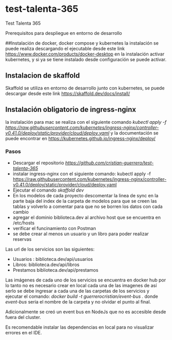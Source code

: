 # test-talenta-365
Test Talenta 365

Prerequisitos para despliegue en entorno de desarrollo

##Instalación de docker, docker compose y kubernetes
la instalación se puede realiza descargando el ejecutable desde este link https://www.docker.com/products/docker-desktop
en la instalación activar kubernetes, y si ya se tiene instalado desde configuración se puede activar.

## Instalacion de skaffold 
Skaffold se utiliza en entorno de desarrollo junto con kubernetes, se puede descargar desde este link https://skaffold.dev/docs/install/

## Instalación obligatorio de ingress-nginx
la instalación para mac se realiza con el siguiente comando
*kubectl apply -f https://raw.githubusercontent.com/kubernetes/ingress-nginx/controller-v0.41.0/deploy/static/provider/cloud/deploy.yaml* 
y la documentación se puede encontrar en https://kubernetes.github.io/ingress-nginx/deploy/

### Pasos
- Descargar el repositorio *https://github.com/cristian-guerrero/test-talenta-365*
- instalar ingress-nginx con el siguiente comando: kubectl apply -f https://raw.githubusercontent.com/kubernetes/ingress-nginx/controller-v0.41.0/deploy/static/provider/cloud/deploy.yaml 
- Ejecutar el comando *skaffold dev*
- En los modelos de cada proyecto descomentar la linea de sync en la parte baja del index de la carpeta de modelos para que se creen las tablas y volverlo a comentar para que no se borren los datos con cada cambio
- agregar el dominio biblioteca.dev al archivo host que se encuentra en /etc/hosts
- verificar el funcinamiento con Postman
- se debe crear al menos un usuario y un libro para poder realizar reservas

Las url de los servicios son las siguientes:
- Usuarios : biblioteca.dev/api/usuarios
- Libros: biblioteca.dev/api/libros
- Prestamos biblioteca.dev/api/prestamos

Las imágenes de cada uno de los servicios se encuentra en docker hub por lo tanto no es necesario crear en local cada una de las imagenes
de así serlo se debe ingresar a cada una de las carpetas de los servicios y ejecutar el comando: 
*docker build -t guerrerocristian/event-bus .*  donde *event-bus* seria el nombre de la carpeta y no olvidar el punto al final.

Adicionalmente se creó un event bus en NodeJs que no es accesible desde fuera del cluster.

Es recomendable instalar las dependencias en local para no visualizar errores en el IDE.